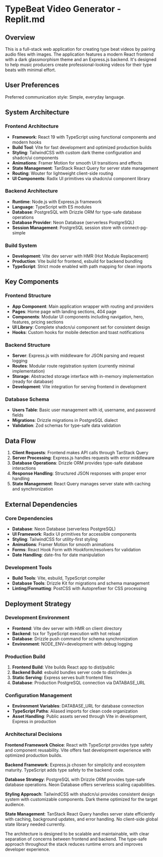 # TypeBeat Video Generator - Replit.md

## Overview

This is a full-stack web application for creating type beat videos by pairing audio files with images. The application features a modern React frontend with a dark glassmorphism theme and an Express.js backend. It's designed to help music producers create professional-looking videos for their type beats with minimal effort.

## User Preferences

Preferred communication style: Simple, everyday language.

## System Architecture

### Frontend Architecture
- **Framework**: React 19 with TypeScript using functional components and modern hooks
- **Build Tool**: Vite for fast development and optimized production builds
- **Styling**: TailwindCSS with custom dark theme configuration and shadcn/ui components
- **Animations**: Framer Motion for smooth UI transitions and effects
- **State Management**: TanStack React Query for server state management
- **Routing**: Wouter for lightweight client-side routing
- **UI Components**: Radix UI primitives via shadcn/ui component library

### Backend Architecture
- **Runtime**: Node.js with Express.js framework
- **Language**: TypeScript with ES modules
- **Database**: PostgreSQL with Drizzle ORM for type-safe database operations
- **Database Provider**: Neon Database (serverless PostgreSQL)
- **Session Management**: PostgreSQL session store with connect-pg-simple

### Build System
- **Development**: Vite dev server with HMR (Hot Module Replacement)
- **Production**: Vite build for frontend, esbuild for backend bundling
- **TypeScript**: Strict mode enabled with path mapping for clean imports

## Key Components

### Frontend Structure
- **App Component**: Main application wrapper with routing and providers
- **Pages**: Home page with landing sections, 404 page
- **Components**: Modular UI components including navigation, hero, features, pricing sections
- **UI Library**: Complete shadcn/ui component set for consistent design
- **Hooks**: Custom hooks for mobile detection and toast notifications

### Backend Structure
- **Server**: Express.js with middleware for JSON parsing and request logging
- **Routes**: Modular route registration system (currently minimal implementation)
- **Storage**: Abstracted storage interface with in-memory implementation (ready for database)
- **Development**: Vite integration for serving frontend in development

### Database Schema
- **Users Table**: Basic user management with id, username, and password fields
- **Migrations**: Drizzle migrations in PostgreSQL dialect
- **Validation**: Zod schemas for type-safe data validation

## Data Flow

1. **Client Requests**: Frontend makes API calls through TanStack Query
2. **Server Processing**: Express.js handles requests with error middleware
3. **Database Operations**: Drizzle ORM provides type-safe database interactions
4. **Response Handling**: Structured JSON responses with proper error handling
5. **State Management**: React Query manages server state with caching and synchronization

## External Dependencies

### Core Dependencies
- **Database**: Neon Database (serverless PostgreSQL)
- **UI Framework**: Radix UI primitives for accessible components
- **Styling**: TailwindCSS for utility-first styling
- **Animations**: Framer Motion for smooth animations
- **Forms**: React Hook Form with Hookform/resolvers for validation
- **Date Handling**: date-fns for date manipulation

### Development Tools
- **Build Tools**: Vite, esbuild, TypeScript compiler
- **Database Tools**: Drizzle Kit for migrations and schema management
- **Linting/Formatting**: PostCSS with Autoprefixer for CSS processing

## Deployment Strategy

### Development Environment
- **Frontend**: Vite dev server with HMR on client directory
- **Backend**: tsx for TypeScript execution with hot reload
- **Database**: Drizzle push command for schema synchronization
- **Environment**: NODE_ENV=development with debug logging

### Production Build
1. **Frontend Build**: Vite builds React app to dist/public
2. **Backend Build**: esbuild bundles server code to dist/index.js
3. **Static Serving**: Express serves built frontend files
4. **Database**: Production PostgreSQL connection via DATABASE_URL

### Configuration Management
- **Environment Variables**: DATABASE_URL for database connection
- **TypeScript Paths**: Aliased imports for clean code organization
- **Asset Handling**: Public assets served through Vite in development, Express in production

### Architectural Decisions

**Frontend Framework Choice**: React with TypeScript provides type safety and component reusability. Vite offers fast development experience with optimized production builds.

**Backend Framework**: Express.js chosen for simplicity and ecosystem maturity. TypeScript adds type safety to the backend code.

**Database Strategy**: PostgreSQL with Drizzle ORM provides type-safe database operations. Neon Database offers serverless scaling capabilities.

**Styling Approach**: TailwindCSS with shadcn/ui provides consistent design system with customizable components. Dark theme optimized for the target audience.

**State Management**: TanStack React Query handles server state efficiently with caching, background updates, and error handling. No client-side global state library needed currently.

The architecture is designed to be scalable and maintainable, with clear separation of concerns between frontend and backend. The type-safe approach throughout the stack reduces runtime errors and improves developer experience.